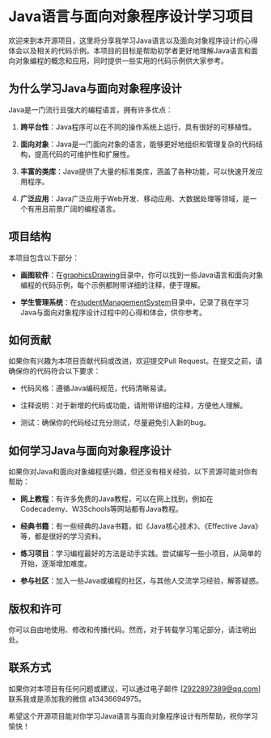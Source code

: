 # Java语言与面向对象程序设计学习项目

欢迎来到本开源项目，这里将分享我学习Java语言以及面向对象程序设计的心得体会以及相关的代码示例。本项目的目标是帮助初学者更好地理解Java语言和面向对象编程的概念和应用，同时提供一些实用的代码示例供大家参考。

## 为什么学习Java与面向对象程序设计

Java是一门流行且强大的编程语言，拥有许多优点：

1. **跨平台性**：Java程序可以在不同的操作系统上运行，具有很好的可移植性。

2. **面向对象**：Java是一门面向对象的语言，能够更好地组织和管理复杂的代码结构，提高代码的可维护性和扩展性。

3. **丰富的类库**：Java提供了大量的标准类库，涵盖了各种功能，可以快速开发应用程序。

4. **广泛应用**：Java广泛应用于Web开发、移动应用、大数据处理等领域，是一个有用且前景广阔的编程语言。

## 项目结构

本项目包含以下部分：

- **画图软件**：在[graphicsDrawing](https://github.com/ShiyuBanzhou/-JAVA/tree/main/graphicsDrawing)目录中，你可以找到一些Java语言和面向对象编程的代码示例，每个示例都附带详细的注释，便于理解。

- **学生管理系统**：在[studentManagementSystem](https://github.com/ShiyuBanzhou/-JAVA/tree/main/studentManagementSystem)目录中，记录了我在学习Java与面向对象程序设计过程中的心得和体会，供你参考。

## 如何贡献

如果你有兴趣为本项目贡献代码或改进，欢迎提交Pull Request。在提交之前，请确保你的代码符合以下要求：

- 代码风格：遵循Java编码规范，代码清晰易读。

- 注释说明：对于新增的代码或功能，请附带详细的注释，方便他人理解。

- 测试：确保你的代码经过充分测试，尽量避免引入新的bug。

## 如何学习Java与面向对象程序设计

如果你对Java和面向对象编程感兴趣，但还没有相关经验，以下资源可能对你有帮助：

- **网上教程**：有许多免费的Java教程，可以在网上找到，例如在Codecademy、W3Schools等网站都有Java教程。

- **经典书籍**：有一些经典的Java书籍，如《Java核心技术》、《Effective Java》等，都是很好的学习资料。

- **练习项目**：学习编程最好的方法是动手实践。尝试编写一些小项目，从简单的开始，逐渐增加难度。

- **参与社区**：加入一些Java或编程的社区，与其他人交流学习经验，解答疑惑。

## 版权和许可

你可以自由地使用、修改和传播代码。然而，对于转载学习笔记部分，请注明出处。

## 联系方式

如果你对本项目有任何问题或建议，可以通过电子邮件 [2922897389@qq.com] 联系我或是添加我的微信 a13436694975。

希望这个开源项目能对你学习Java语言与面向对象程序设计有所帮助，祝你学习愉快！
